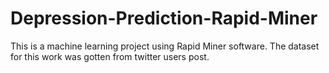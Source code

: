 # Depression-Prediction-Rapid-Miner
This is a machine learning project using Rapid Miner software. The dataset for this work was gotten from twitter users post.
